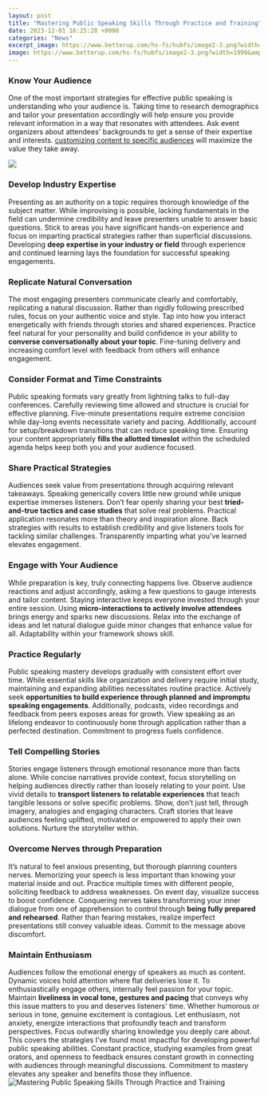 ```yaml
---
layout: post
title: "Mastering Public Speaking Skills Through Practice and Training"
date: 2023-12-01 16:25:28 +0000
categories: "News"
excerpt_image: https://www.betterup.com/hs-fs/hubfs/image2-3.png?width=1999&amp;name=image2-3.png
image: https://www.betterup.com/hs-fs/hubfs/image2-3.png?width=1999&amp;name=image2-3.png
---
```


### Know Your Audience
One of the most important strategies for effective public speaking is understanding who your audience is. Taking time to research demographics and tailor your presentation accordingly will help ensure you provide relevant information in a way that resonates with attendees. Ask event organizers about attendees' backgrounds to get a sense of their expertise and interests. [customizing content to specific audiences](https://fistore.mysenprints.com/collection/aber) will maximize the value they take away.

![](https://audiencealive.com/wp-content/uploads/2020/05/32387888_xl-e1504130171976.jpg)
### Develop Industry Expertise
Presenting as an authority on a topic requires thorough knowledge of the subject matter. While improvising is possible, lacking fundamentals in the field can undermine credibility and leave presenters unable to answer basic questions. Stick to areas you have significant hands-on experience and focus on imparting practical strategies rather than superficial discussions. Developing **deep expertise in your industry or field** through experience and continued learning lays the foundation for successful speaking engagements.  
### Replicate Natural Conversation 
The most engaging presenters communicate clearly and comfortably, replicating a natural discussion. Rather than rigidly following prescribed rules, focus on your authentic voice and style. Tap into how you interact energetically with friends through stories and shared experiences. Practice feel natural for your personality and build confidence in your ability to **converse conversationally about your topic**. Fine-tuning delivery and increasing comfort level with feedback from others will enhance engagement.
### Consider Format and Time Constraints
Public speaking formats vary greatly from lightning talks to full-day conferences. Carefully reviewing time allowed and structure is crucial for effective planning. Five-minute presentations require extreme concision while day-long events necessitate variety and pacing. Additionally, account for setup/breakdown transitions that can reduce speaking time. Ensuring your content appropriately **fills the allotted timeslot**  within the scheduled agenda helps keep both you and your audience focused.    
### Share Practical Strategies
Audiences seek value from presentations through acquiring relevant takeaways. Speaking generically covers little new ground while unique expertise immerses listeners. Don’t fear openly sharing your best **tried-and-true tactics and case studies** that solve real problems. Practical application resonates more than theory and inspiration alone. Back strategies with results to establish credibility and give listeners tools for tackling similar challenges. Transparently imparting what you’ve learned elevates engagement.
### Engage with Your Audience 
While preparation is key, truly connecting happens live. Observe audience reactions and adjust accordingly, asking a few questions to gauge interests and tailor content. Staying interactive keeps everyone invested through your entire session. Using **micro-interactions to actively involve attendees** brings energy and sparks new discussions. Relax into the exchange of ideas and let natural dialogue guide minor changes that enhance value for all. Adaptability within your framework shows skill.
### Practice Regularly
Public speaking mastery develops gradually with consistent effort over time. While essential skills like organization and delivery require initial study, maintaining and expanding abilities necessitates routine practice. Actively seek **opportunities to build experience through planned and impromptu speaking engagements**. Additionally, podcasts, video recordings and feedback from peers exposes areas for growth. View speaking as an lifelong endeavor to continuously hone through application rather than a perfected destination. Commitment to progress fuels confidence. 
### Tell Compelling Stories
Stories engage listeners through emotional resonance more than facts alone. While concise narratives provide context, focus storytelling on helping audiences directly rather than loosely relating to your point. Use vivid details to **transport listeners to relatable experiences** that teach tangible lessons or solve specific problems. Show, don’t just tell, through imagery, analogies and engaging characters. Craft stories that leave audiences feeling uplifted, motivated or empowered to apply their own solutions. Nurture the storyteller within.
### Overcome Nerves through Preparation
It’s natural to feel anxious presenting, but thorough planning counters nerves. Memorizing your speech is less important than knowing your material inside and out. Practice multiple times with different people, soliciting feedback to address weaknesses. On event day, visualize success to boost confidence. Conquering nerves takes transforming your inner dialogue from one of apprehension to control through **being fully prepared and rehearsed**. Rather than fearing mistakes, realize imperfect presentations still convey valuable ideas. Commit to the message above discomfort.
### Maintain Enthusiasm  
Audiences follow the emotional energy of speakers as much as content. Dynamic voices hold attention where flat deliveries lose it. To enthusiastically engage others, internally feel passion for your topic. Maintain **liveliness in vocal tone, gestures and pacing** that conveys why this issue matters to you and deserves listeners' time. Whether humorous or serious in tone, genuine excitement is contagious. Let enthusiasm, not anxiety, energize interactions that profoundly teach and transform perspectives. Focus outwardly sharing knowledge you deeply care about.
This covers the strategies I’ve found most impactful for developing powerful public speaking abilities. Constant practice, studying examples from great orators, and openness to feedback ensures constant growth in connecting with audiences through meaningful discussions. Commitment to mastery elevates any speaker and benefits those they influence.
![Mastering Public Speaking Skills Through Practice and Training](https://www.betterup.com/hs-fs/hubfs/image2-3.png?width=1999&amp;name=image2-3.png)